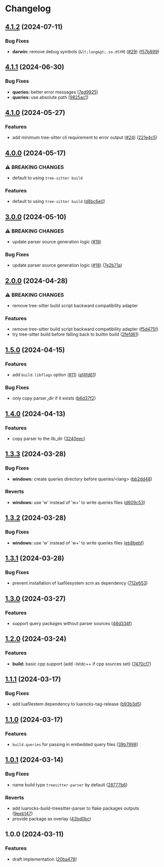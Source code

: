 # Changelog

## [4.1.2](https://github.com/nvim-neorocks/luarocks-build-treesitter-parser/compare/v4.1.1...v4.1.2) (2024-07-11)


### Bug Fixes

* **darwin:** remove debug symbols (`&lt;lang&gt;.so.dSYM`) ([#29](https://github.com/nvim-neorocks/luarocks-build-treesitter-parser/issues/29)) ([f57b899](https://github.com/nvim-neorocks/luarocks-build-treesitter-parser/commit/f57b899d39156138c14fd95536624509ae8c20fe))

## [4.1.1](https://github.com/nvim-neorocks/luarocks-build-treesitter-parser/compare/v4.1.0...v4.1.1) (2024-06-30)


### Bug Fixes

* **queries:** better error messages ([7ed9925](https://github.com/nvim-neorocks/luarocks-build-treesitter-parser/commit/7ed99254397063d4cb72390ff5f4d881d1e23191))
* **queries:** use absolute path ([9825ac1](https://github.com/nvim-neorocks/luarocks-build-treesitter-parser/commit/9825ac1f63b289cae6b2111684614daf121d535e))

## [4.1.0](https://github.com/nvim-neorocks/luarocks-build-treesitter-parser/compare/v4.0.0...v4.1.0) (2024-05-27)


### Features

* add minimum tree-sitter cli requirement to error output ([#24](https://github.com/nvim-neorocks/luarocks-build-treesitter-parser/issues/24)) ([221e4c5](https://github.com/nvim-neorocks/luarocks-build-treesitter-parser/commit/221e4c5c1d07c1bbc7896c11221c5be02a2d2b42))

## [4.0.0](https://github.com/nvim-neorocks/luarocks-build-treesitter-parser/compare/v3.0.0...v4.0.0) (2024-05-17)


### ⚠ BREAKING CHANGES

* default to using `tree-sitter build`

### Features

* default to using `tree-sitter build` ([d8bc6e0](https://github.com/nvim-neorocks/luarocks-build-treesitter-parser/commit/d8bc6e0d79b1e97b1882a91f2a7e00f1434866db))

## [3.0.0](https://github.com/nvim-neorocks/luarocks-build-treesitter-parser/compare/v2.0.0...v3.0.0) (2024-05-10)


### ⚠ BREAKING CHANGES

* update parser source generation logic ([#18](https://github.com/nvim-neorocks/luarocks-build-treesitter-parser/issues/18))

### Bug Fixes

* update parser source generation logic ([#18](https://github.com/nvim-neorocks/luarocks-build-treesitter-parser/issues/18)) ([7e2b71a](https://github.com/nvim-neorocks/luarocks-build-treesitter-parser/commit/7e2b71a7c801fcadd36e12a22a6026aba5feb695))

## [2.0.0](https://github.com/nvim-neorocks/luarocks-build-treesitter-parser/compare/v1.5.0...v2.0.0) (2024-04-28)


### ⚠ BREAKING CHANGES

* remove tree-sitter build script backward compatibility adapter

### Features

* remove tree-sitter build script backward compatibility adapter ([f5d475f](https://github.com/nvim-neorocks/luarocks-build-treesitter-parser/commit/f5d475f5fdb16593ad06f4b827efb330017dc80d))
* try tree-sitter build before falling back to builtin build ([2fefd61](https://github.com/nvim-neorocks/luarocks-build-treesitter-parser/commit/2fefd61f9584c83d1811d02863e0954fce50c049))

## [1.5.0](https://github.com/nvim-neorocks/luarocks-build-treesitter-parser/compare/v1.4.0...v1.5.0) (2024-04-15)


### Features

* add `build.libflags` option ([#11](https://github.com/nvim-neorocks/luarocks-build-treesitter-parser/issues/11)) ([af4fd61](https://github.com/nvim-neorocks/luarocks-build-treesitter-parser/commit/af4fd618a7a42977a31c32a64d7649dbcd6c38cc))


### Bug Fixes

* only copy parser_dir if it exists ([b6d37f2](https://github.com/nvim-neorocks/luarocks-build-treesitter-parser/commit/b6d37f2293e3effdc11807080d6093ca04ae0bba))

## [1.4.0](https://github.com/nvim-neorocks/luarocks-build-treesitter-parser/compare/v1.3.3...v1.4.0) (2024-04-13)


### Features

* copy parser to the lib_dir ([3240eec](https://github.com/nvim-neorocks/luarocks-build-treesitter-parser/commit/3240eec5fc6ec7189dca03ed37565648207176a3))

## [1.3.3](https://github.com/nvim-neorocks/luarocks-build-treesitter-parser/compare/v1.3.2...v1.3.3) (2024-03-28)


### Bug Fixes

* **windows:** create queries directory before queries/&lt;lang&gt; ([bb2dd48](https://github.com/nvim-neorocks/luarocks-build-treesitter-parser/commit/bb2dd488004afb66c4ac8b5f51ca90aa690a6481))


### Reverts

* **windows:** use 'w' instead of 'w+' to write queries files ([d609c53](https://github.com/nvim-neorocks/luarocks-build-treesitter-parser/commit/d609c53fa158d817f2796c99e1cf0db8239e8a19))

## [1.3.2](https://github.com/nvim-neorocks/luarocks-build-treesitter-parser/compare/v1.3.1...v1.3.2) (2024-03-28)


### Bug Fixes

* **windows:** use 'w' instead of 'w+' to write queries files ([eb8bebf](https://github.com/nvim-neorocks/luarocks-build-treesitter-parser/commit/eb8bebf3109fe61ebb30e7e1716b0f7081098823))

## [1.3.1](https://github.com/nvim-neorocks/luarocks-build-treesitter-parser/compare/v1.3.0...v1.3.1) (2024-03-28)


### Bug Fixes

* prevent installation of luafilesystem scm as dependency ([712e653](https://github.com/nvim-neorocks/luarocks-build-treesitter-parser/commit/712e653f61de7cfaa77d19c13f7966c3ae01561b))

## [1.3.0](https://github.com/nvim-neorocks/luarocks-build-treesitter-parser/compare/v1.2.0...v1.3.0) (2024-03-27)


### Features

* support query packages without parser sources ([48d334f](https://github.com/nvim-neorocks/luarocks-build-treesitter-parser/commit/48d334fce9a92c2b50c946fc32d23ad5d6800f3c))

## [1.2.0](https://github.com/nvim-neorocks/luarocks-build-treesitter-parser/compare/v1.1.1...v1.2.0) (2024-03-24)


### Features

* **build:** basic cpp support (add -lstdc++ if cpp sources set) ([7470cf7](https://github.com/nvim-neorocks/luarocks-build-treesitter-parser/commit/7470cf767069aa38246cc5fa9030815986924470))

## [1.1.1](https://github.com/nvim-neorocks/luarocks-build-treesitter-parser/compare/v1.1.0...v1.1.1) (2024-03-17)


### Bug Fixes

* add luafilestem dependency to luarocks-tag-release ([b93b3d5](https://github.com/nvim-neorocks/luarocks-build-treesitter-parser/commit/b93b3d51f2acefe6f12853c4c321df6f93a6699b))

## [1.1.0](https://github.com/nvim-neorocks/luarocks-build-treesitter-parser/compare/v1.0.1...v1.1.0) (2024-03-17)


### Features

* `build.queries` for passing in embedded query files ([39b7998](https://github.com/nvim-neorocks/luarocks-build-treesitter-parser/commit/39b7998d51c2bc9356a21bd078ded16ac330483c))

## [1.0.1](https://github.com/nvim-neorocks/luarocks-build-treesitter-parser/compare/v1.0.0...v1.0.1) (2024-03-14)


### Bug Fixes

* name build type `treesitter-parser` by default ([28777b6](https://github.com/nvim-neorocks/luarocks-build-treesitter-parser/commit/28777b60c1eb7782b6b2869037778abd81c27d9d))


### Reverts

* add luarocks-build-treesitter-parser to flake packages outputs ([9eeb147](https://github.com/nvim-neorocks/luarocks-build-treesitter-parser/commit/9eeb147303089a42e1d9174f3ecfe7d39dffcbf0))
* provide package as overlay ([42bd0bc](https://github.com/nvim-neorocks/luarocks-build-treesitter-parser/commit/42bd0bcd904452755294745312dcdf95650e79f3))

## 1.0.0 (2024-03-11)


### Features

* draft implementation ([20ba478](https://github.com/nvim-neorocks/luarocks-build-treesitter-parser/commit/20ba47851715e679079296e211a816b30ec0de89))
